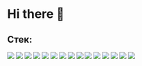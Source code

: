 # Hi there 👋
## Стек:
![](https://raw.githubusercontent.com/ArtsiomKavaleuski/images/refs/heads/main/java.png)
![](https://raw.githubusercontent.com/ArtsiomKavaleuski/images/refs/heads/main/git.png)
![](https://raw.githubusercontent.com/ArtsiomKavaleuski/images/refs/heads/main/spring.png)
![](https://raw.githubusercontent.com/ArtsiomKavaleuski/images/refs/heads/main/sql.png)
![](https://raw.githubusercontent.com/ArtsiomKavaleuski/images/refs/heads/main/psql.png)
![](https://raw.githubusercontent.com/ArtsiomKavaleuski/images/refs/heads/main/maven.png)
![](https://raw.githubusercontent.com/ArtsiomKavaleuski/images/refs/heads/main/docker.png)
![](https://raw.githubusercontent.com/ArtsiomKavaleuski/images/refs/heads/main/hibernate.png)
![](https://raw.githubusercontent.com/ArtsiomKavaleuski/images/refs/heads/main/rest.png)
![](https://raw.githubusercontent.com/ArtsiomKavaleuski/images/refs/heads/main/microservices.png)
![](https://raw.githubusercontent.com/ArtsiomKavaleuski/images/refs/heads/main/postman.png)
![](https://raw.githubusercontent.com/ArtsiomKavaleuski/images/refs/heads/main/mockito.png)
![](https://raw.githubusercontent.com/ArtsiomKavaleuski/images/refs/heads/main/junit5.png)
![](https://raw.githubusercontent.com/ArtsiomKavaleuski/images/refs/heads/main/idea.png)
![](https://raw.githubusercontent.com/ArtsiomKavaleuski/images/refs/heads/main/json.png)

<!--
**ArtsiomKavaleuski/ArtsiomKavaleuski** is a ✨ _special_ ✨ repository because its `README.md` (this file) appears on your GitHub profile.

Here are some ideas to get you started:

- 🔭 I’m currently working on ...
- 🌱 I’m currently learning ...
- 👯 I’m looking to collaborate on ...
- 🤔 I’m looking for help with ...
- 💬 Ask me about ...
- 📫 How to reach me: ...
- 😄 Pronouns: ...
- ⚡ Fun fact: ...
-->

